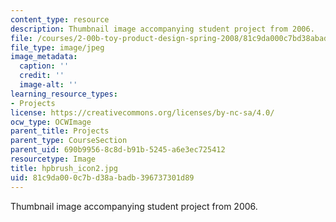 ```yaml
---
content_type: resource
description: Thumbnail image accompanying student project from 2006.
file: /courses/2-00b-toy-product-design-spring-2008/81c9da000c7bd38abadb396737301d89_hpbrush_icon2.jpg
file_type: image/jpeg
image_metadata:
  caption: ''
  credit: ''
  image-alt: ''
learning_resource_types:
- Projects
license: https://creativecommons.org/licenses/by-nc-sa/4.0/
ocw_type: OCWImage
parent_title: Projects
parent_type: CourseSection
parent_uid: 690b9956-8c8d-b91b-5245-a6e3ec725412
resourcetype: Image
title: hpbrush_icon2.jpg
uid: 81c9da00-0c7b-d38a-badb-396737301d89
---
```

Thumbnail image accompanying student project from 2006.